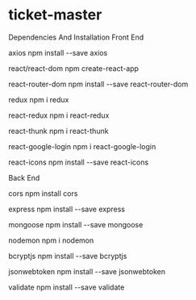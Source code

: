 # ticket-master
Dependencies And Installation
Front End

axios npm install --save axios

react/react-dom npm create-react-app

react-router-dom npm install --save react-router-dom

redux npm i redux

react-redux npm i react-redux

react-thunk npm i react-thunk

react-google-login npm i react-google-login

react-icons npm install --save react-icons

Back End

cors npm install cors

express npm install --save express

mongoose npm install --save mongoose

nodemon npm i nodemon

bcryptjs npm install --save bcryptjs

jsonwebtoken npm install --save jsonwebtoken

validate npm install --save validate
